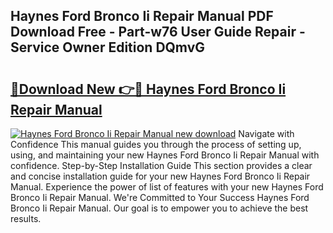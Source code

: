 ## Haynes Ford Bronco Ii Repair Manual PDF Download Free - Part-w76 User Guide Repair - Service Owner Edition DQmvG

# <h2><a href="http://bc76583.oget.top/?id=Haynes+Ford+Bronco+Ii+Repair+Manual">🔗Download New 👉🔴 Haynes Ford Bronco Ii Repair Manual</a></h2>

[![Haynes Ford Bronco Ii Repair Manual new download](https://i.imgur.com/5g1atiW.png)](http://bc76583.oget.top/?id=Haynes+Ford+Bronco+Ii+Repair+Manual)
Navigate with Confidence This manual guides you through the process of setting up, using, and maintaining your new Haynes Ford Bronco Ii Repair Manual with confidence. Step-by-Step Installation Guide This section provides a clear and concise installation guide for your new Haynes Ford Bronco Ii Repair Manual. Experience the power of list of features with your new Haynes Ford Bronco Ii Repair Manual. We're Committed to Your Success Haynes Ford Bronco Ii Repair Manual. Our goal is to empower you to achieve the best results.
